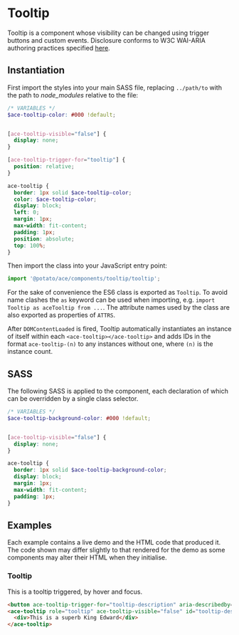 # Tooltip

Tooltip is a component whose visibility can be changed using trigger buttons and custom events. Disclosure conforms to W3C WAI-ARIA authoring practices specified [here](https://www.w3.org/TR/wai-aria-practices-1.1/#disclosure).


## Instantiation

First import the styles into your main SASS file, replacing `../path/to` with the path to *node_modules* relative to the file:

```scss
/* VARIABLES */
$ace-tooltip-color: #000 !default;


[ace-tooltip-visible="false"] {
  display: none;
}

[ace-tooltip-trigger-for="tooltip"] {
  position: relative;
}

ace-tooltip {
  border: 1px solid $ace-tooltip-color;
  color: $ace-tooltip-color;
  display: block;
  left: 0;
  margin: 1px;
  max-width: fit-content;
  padding: 1px;
  position: absolute;
  top: 100%;
}
```


Then import the class into your JavaScript entry point:

```js
import '@potato/ace/components/tooltip/tooltip';
```

For the sake of convenience the ES6 class is exported as `Tooltip`. To avoid name clashes the `as` keyword can be used when importing, e.g. `import Tooltip as aceTooltip from ...`. The attribute names used by the class are also exported as properties of `ATTRS`.

After `DOMContentLoaded` is fired, Tooltip automatically instantiates an instance of itself within each `<ace-tooltip></ace-tooltip>` and adds IDs in the format `ace-tooltip-(n)` to any instances without one, where `(n)` is the instance count.


## SASS

The following SASS is applied to the component, each declaration of which can be overridden by a single class selector.

```scss
/* VARIABLES */
$ace-tooltip-background-color: #000 !default;


[ace-tooltip-visible="false"] {
  display: none;
}

ace-tooltip {
  border: 1px solid $ace-tooltip-background-color;
  display: block;
  margin: 1px;
  max-width: fit-content;
  padding: 1px;
}
```

## Examples

Each example contains a live demo and the HTML code that produced it. The code shown may differ slightly to that rendered for the demo as some components may alter their HTML when they initialise.


### Tooltip

This is a tooltip triggered, by hover and focus.

```html
<button ace-tooltip-trigger-for="tooltip-description" aria-describedby="tooltip-description" type="button">🥔</button>
<ace-tooltip role="tooltip" ace-tooltip-visible="false" id="tooltip-description">
  <div>This is a superb King Edward</div>
</ace-tooltip>
```

